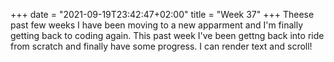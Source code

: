 +++
date = "2021-09-19T23:42:47+02:00"
title = "Week 37"
+++
Theese past few weeks I have been moving to a new apparment and I'm finally getting back to coding again. This past week I've been gettng back into ride from scratch and finally have some progress. I can render text and scroll!

